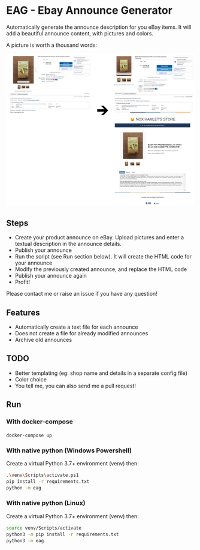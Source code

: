 # EAG - Ebay Announce Generator
Automatically generate the announce description for you eBay items.
It will add a beautiful announce content, with pictures and colors.

A picture is worth a thousand words:

![Before and after](doc/before-after.png "Before and after")

## Steps

- Create your product announce on eBay. Upload pictures and enter a textual description in the announce details.
- Publish your announce
- Run the script (see Run section below). It will create the HTML code for your announce
- Modify the previously created announce, and replace the HTML code
- Publish your announce again
- Profit!

Please contact me or raise an issue if you have any question!

## Features

- Automatically create a text file for each announce
- Does not create a file for already modified announces
- Archive old announces

## TODO

- Better templating (eg: shop name and details in a separate config file)
- Color choice
- You tell me, you can also send me a pull request!

## Run
### With docker-compose
`docker-compose up`

### With native python (Windows Powershell)
Create a virtual Python 3.7+ environment (venv) then:
```bash
.\venv\Scripts\activate.ps1
pip install -r requirements.txt
python -m eag
```
### With native python (Linux)
Create a virtual Python 3.7+ environment (venv) then:

```bash
source venv/Scripts/activate
python3 -m pip install -r requirements.txt
python3 -m eag
```
